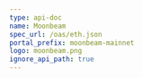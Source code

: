 ```yaml
---
type: api-doc
name: Moonbeam
spec_url: /oas/eth.json
portal_prefix: moonbeam-mainnet
logo: moonbeam.png
ignore_api_path: true
---
```

